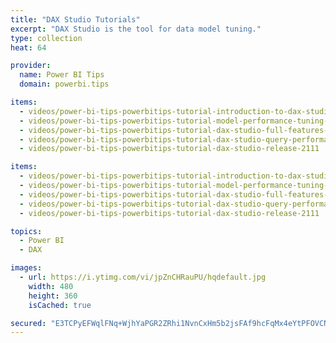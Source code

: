 ```yaml
---
title: "DAX Studio Tutorials"
excerpt: "DAX Studio is the tool for data model tuning."
type: collection
heat: 64

provider:
  name: Power BI Tips
  domain: powerbi.tips

items:
  - videos/power-bi-tips-powerbitips-tutorial-introduction-to-dax-studio-by-darren-gosbell
  - videos/power-bi-tips-powerbitips-tutorial-model-performance-tuning-in-dax-studio-by-marco-russo
  - videos/power-bi-tips-powerbitips-tutorial-dax-studio-full-features-review-by-darren-gosbell
  - videos/power-bi-tips-powerbitips-tutorial-dax-studio-query-performance-tuning-by-marco-russo
  - videos/power-bi-tips-powerbitips-tutorial-dax-studio-release-2111

items:
  - videos/power-bi-tips-powerbitips-tutorial-introduction-to-dax-studio-by-darren-gosbell
  - videos/power-bi-tips-powerbitips-tutorial-model-performance-tuning-in-dax-studio-by-marco-russo
  - videos/power-bi-tips-powerbitips-tutorial-dax-studio-full-features-review-by-darren-gosbell
  - videos/power-bi-tips-powerbitips-tutorial-dax-studio-query-performance-tuning-by-marco-russo
  - videos/power-bi-tips-powerbitips-tutorial-dax-studio-release-2111

topics:
  - Power BI
  - DAX

images:
  - url: https://i.ytimg.com/vi/jpZnCHRauPU/hqdefault.jpg
    width: 480
    height: 360
    isCached: true

secured: "E3TCPyEFWqlFNq+WjhYaPGR2ZRhi1NvnCxHm5b2jsFAf9hcFqMx4eYtPFOVCN66rLkcBYI3SPVZUwfCjXDwN1DxOMsHm6RbM1G8UYJu73PZcplyvuLRe1goHYVwqDANumeHWgVqw0q0lNt+jmiY+dyzFa6ilca15fKtN4cGYZE9ugtzBPmJ/XqWG1JgOd1cz08LIwgITWNxFggiwy5O0lIvX8kTcCrfqnUVOOTrOVjGmo0KEuOz68V8nsLRw81sqZy3kBGfNUu+NVvLECS5z+qdllL70VIMcqUfMu9lmpEEM+I6f/p6HOOmfWjsYo5ePsY3lPzHX1NeA2kALAE+vgg==;H8HWIuvEj68EBYsQGYxwtg=="
---
```


